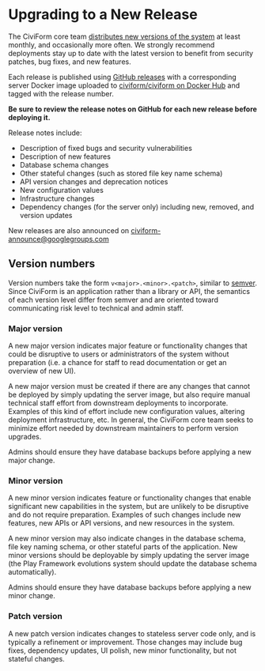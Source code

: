 # Upgrading to a New Release

The CiviForm core team [distributes new versions of the system](https://github.com/civiform/civiform/releases) at least monthly, and occasionally more often. We strongly recommend deployments stay up to date with the latest version to benefit from security patches, bug fixes, and new features.

Each release is published using [GitHub releases](https://github.com/civiform/civiform/releases) with a corresponding server Docker image uploaded to [civiform/civiform on Docker Hub](https://hub.docker.com/repository/docker/civiform/civiform) and tagged with the release number.

**Be sure to review the release notes on GitHub for each new release before deploying it.**

Release notes include:

- Description of fixed bugs and security vulnerabilities
- Description of new features
- Database schema changes
- Other stateful changes (such as stored file key name schema)
- API version changes and deprecation notices
- New configuration values
- Infrastructure changes
- Dependency changes (for the server only) including new, removed, and version updates

New releases are also announced on civiform-announce@googlegroups.com

## Version numbers

Version numbers take the form `v<major>.<minor>.<patch>`, similar to [semver](https://semver.org/). Since CiviForm is an application rather than a library or API, the semantics of each version level differ from semver and are oriented toward communicating risk level to technical and admin staff.

### Major version

A new major version indicates major feature or functionality changes that could be disruptive to users or administrators of the system without preparation (i.e. a chance for staff to read documentation or get an overview of new UI).

A new major version must be created if there are any changes that cannot be deployed by simply updating the server image, but also require manual technical staff effort from downstream deployments to incorporate. Examples of this kind of effort include new configuration values, altering deployment infrastructure, etc. In general, the CiviForm core team seeks to minimize effort needed by downstream maintainers to perform version upgrades.

Admins should ensure they have database backups before applying a new major change.

### Minor version

A new minor version indicates feature or functionality changes that enable significant new capabilities in the system, but are unlikely to be disruptive and do not require preparation. Examples of such changes include new features, new APIs or API versions, and new resources in the system.

A new minor version may also indicate changes in the database schema, file key naming schema, or other stateful parts of the application. New minor versions should be deployable by simply updating the server image (the Play Framework evolutions system should update the database schema automatically).

Admins should ensure they have database backups before applying a new minor change.

### Patch version

A new patch version indicates changes to stateless server code only, and is typically a refinement or improvement. Those changes may include bug fixes, dependency updates, UI polish, new minor functionality, but not stateful changes.
